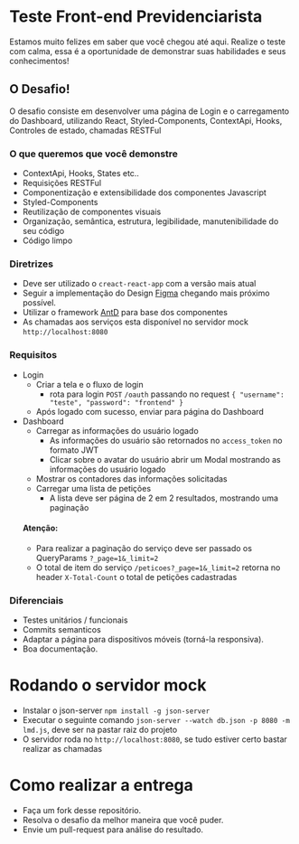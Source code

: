 # Teste Front-end Previdenciarista

Estamos muito felizes em saber que você chegou até aqui. Realize o teste com calma, essa é a oportunidade de demonstrar suas habilidades e seus conhecimentos!

## O Desafio!

O desafio consiste em desenvolver uma página de Login e o carregamento do Dashboard, utilizando React, Styled-Components, ContextApi, Hooks, Controles de estado, chamadas RESTFul

### O que queremos que você demonstre

- ContextApi, Hooks, States etc..
- Requisições RESTFul
- Componentização e extensibilidade dos componentes Javascript
- Styled-Components
- Reutilização de componentes visuais
- Organização, semântica, estrutura, legibilidade, manutenibilidade do seu código
- Código limpo

### Diretrizes

- Deve ser utilizado o `creact-react-app` com a versão mais atual
- Seguir a implementação do Design [Figma](https://www.figma.com/file/RCZ9wWsHBet9dTQl6RIIHW/Teste-Prev-Front-end) chegando mais próximo possível.
- Utilizar o framework [AntD](https://ant.design/) para base dos componentes
- As chamadas aos serviços esta disponível no servidor mock `http://localhost:8080`

### Requisitos

- Login
  - Criar a tela e o fluxo de login
    - rota para login `POST` `/oauth` passando no request `{ "username": "teste", "password": "frontend" }`
  - Após logado com sucesso, enviar para página do Dashboard
- Dashboard
  - Carregar as informações do usuário logado
    - As informações do usuário são retornados no `access_token` no formato JWT
    - Clicar sobre o avatar do usuário abrir um Modal mostrando as informações do usuário logado
  - Mostrar os contadores das informações solicitadas
  - Carregar uma lista de petições
    - A lista deve ser página de 2 em 2 resultados, mostrando uma paginação
  #### Atenção:
  - Para realizar a paginação do serviço deve ser passado os QueryParams `?_page=1&_limit=2`
  - O total de item do serviço `/peticoes?_page=1&_limit=2` retorna no header `X-Total-Count` o total de petições cadastradas

### Diferenciais

- Testes unitários / funcionais
- Commits semanticos
- Adaptar a página para dispositivos móveis (torná-la responsiva).
- Boa documentação.

# Rodando o servidor mock

- Instalar o json-server `npm install -g json-server`
- Executar o seguinte comando `json-server --watch db.json -p 8080 -m lmd.js`, deve ser na pastar raiz do projeto
- O servidor roda no `http://localhost:8080`, se tudo estiver certo bastar realizar as chamadas

# Como realizar a entrega

- Faça um fork desse repositório.
- Resolva o desafio da melhor maneira que você puder.
- Envie um pull-request para análise do resultado.

